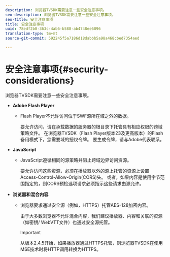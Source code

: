 ```yaml
---
description: 浏览器TVSDK需要注意一些安全注意事项。
seo-description: 浏览器TVSDK需要注意一些安全注意事项。
seo-title: 安全注意事项
title: 安全注意事项
uuid: 78edf2b0-363c-4ab6-b588-ab4748ee6096
translation-type: tm+mt
source-git-commit: 592245f5a7186d18dabbb5a98a468cbed7354aed

---
```



# 安全注意事项{#security-considerations}

浏览器TVSDK需要注意一些安全注意事项。

* **Adobe Flash Player**

   * Flash Player不允许访问位于SWF源所在域之外的数据。

      要允许访问，请在承载数据的服务器的根目录下托管具有相应权限的跨域策略文件。 在浏览器TVSDK（Flash Player版本23及更高版本）的Flash备用模式下，您需要域的授权令牌。 要生成令牌，请与Adobe代表联系。

* **JavaScript**

   * JavaScript遵循相同的源策略并阻止跨域边界访问资源。

      要允许访问这些资源，必须在播放器以外的源上托管的资源上设置Access-Control-Allow-Origin(CORS)头。 或者，如果内容是使用字节范围指定的，则CORS预检选项请求必须指示这些请求由源允许。

* **浏览器和混合内容**

   * 浏览器要求通过安全源（例如，HTTPS）托管AES-128加密内容。

      由于大多数浏览器不允许混合内容，我们建议播放器、内容和关联的资源（如密钥/ WebVTT文件）也通过安全源托管。

      >[!IMPORTANT]
      >
      >从版本2.4.5开始，如果播放器通过HTTPS托管，则浏览器TVSDK在使用MSE技术时将HTTP调用转换为HTTPS。

